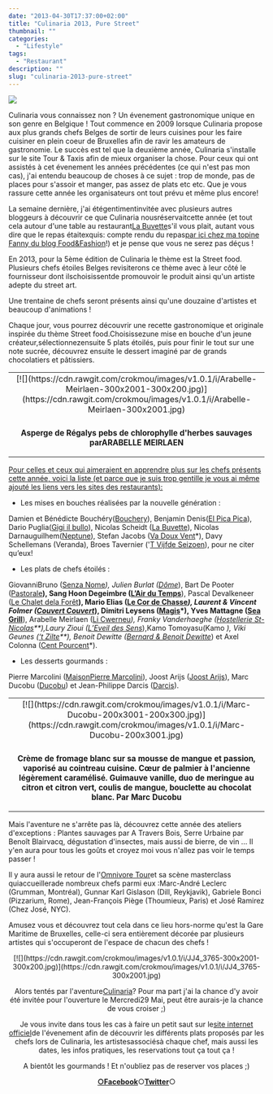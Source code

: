 ```yaml
---
date: "2013-04-30T17:37:00+02:00"
title: "Culinaria 2013, Pure Street"
thumbnail: ""
categories:
  - "Lifestyle"
tags:
  - "Restaurant"
description: ""
slug: "culinaria-2013-pure-street"
---
```


[![](https://cdn.rawgit.com/crokmou/images/v1.0.1/i/Culinaria_pure_street1.jpg)](https://cdn.rawgit.com/crokmou/images/v1.0.1/i/Culinaria_pure_street1.jpg)

Culinaria vous connaissez non ? Un évenement gastronomique unique en son genre en Belgique ! Tout commence en 2009 lorsque Culinaria propose aux plus grands chefs Belges de sortir de leurs cuisines pour les faire cuisiner en plein coeur de Bruxelles afin de ravir les amateurs de gastronomie. Le succès est tel que la deuxième année, Culinaria s'installe sur le site Tour & Taxis afin de mieux organiser la chose. Pour ceux qui ont assistés à cet évenement les années précédentes (ce qui n'est pas mon cas), j'ai entendu beaucoup de choses à ce sujet : trop de monde, pas de places pour s'assoir et manger, pas assez de plats etc etc. Que je vous rassure cette année les organisateurs ont tout prévu et même plus encore!

La semaine dernière, j'ai étégentimentinvitée avec plusieurs autres bloggeurs à découvrir ce que Culinaria nousréservaitcette année (et tout cela autour d'une table au restaurant[La Buvette](http://www.la-buvette.be/)s'il vous plait, autant vous dire que le repas étaitexquis: compte rendu du repas[par ici chez ma topine Fanny du blog Food&Fashion](http://www.foodandfashion.eu/article-bruxelles-saint-gilles-un-diner-a-la-buvette-chaussee-d-alsemberg-117257373.html)!) et je pense que vous ne serez pas déçus !

En 2013, pour la 5ème édition de Culinaria le thème est la Street food. Plusieurs chefs étoiles Belges revisiterons ce thème avec à leur côté le fournisseur dont ilschoisissentde promouvoir le produit ainsi qu'un artiste adepte du street art.

Une trentaine de chefs seront présents ainsi qu'une douzaine d'artistes et beaucoup d'animations !

Chaque jour, vous pourrez découvrir une recette gastronomique et originale inspirée du thème Street food.Choisissezune mise en bouche d'un jeune créateur,sélectionnezensuite 5 plats étoilés, puis pour finir le tout sur une note sucrée, découvrez ensuite le dessert imaginé par de grands chocolatiers et pâtissiers.

<table align="center" cellpadding="0" cellspacing="0" style="margin-left: auto; margin-right: auto; text-align: center;">

<tbody>

<tr>

<td>[![](https://cdn.rawgit.com/crokmou/images/v1.0.1/i/Arabelle-Meirlaen-300x2001-300x200.jpg)](https://cdn.rawgit.com/crokmou/images/v1.0.1/i/Arabelle-Meirlaen-300x2001.jpg)</td>

</tr>

<tr>

<td style="font-size: 13px;">

### Asperge de Régalys pebs de chlorophylle d'herbes sauvages parARABELLE MEIRLAEN

</td>

</tr>

</tbody>

</table>

<u style="text-align: justify;">Pour celles et ceux qui aimeraient en apprendre plus sur les chefs présents cette année, voici la liste (et parce que je suis trop gentille je vous ai même ajouté les liens vers les sites des restaurants):</u>

- Les mises en bouches réalisées par la nouvelle génération :

Damien et Bénédicte Bouchéry([Bouchery](http://www.bouchery-restaurant.be/index_temp2.php)), Benjamin Denis([El Pica Pica](http://www.elpicapica.be/fr/accueil/)), Dario Puglia([Gigi il bullo](https://www.facebook.com/pages/Gigi-IL-BULLO/281109311917385?sk=wall)), Nicolas Scheidt ([La Buvette](http://www.la-buvette.be/)), Nicolas Darnauguilhem([Neptune](http://www.neptuneresto.com/)), Stefan Jacobs ([Va Doux Vent](http://www.vadouxvent.be/)*), Davy Schellemans (Veranda), Broes Tavernier ('[T Vijfde Seizoen](http://www.tvijfdeseizoen.com/)), pour ne citer qu’eux!

- Les plats de chefs étoilés :

GiovanniBruno ([Senza Nome](http://www.senzanome.be/)*), Julien Burlat ([Dôme](http://www.domeweb.be/)*), Bart De Pooter ([Pastorale](http://www.depastorale.be/)**), Sang Hoon Degeimbre ([L’Air du Temps](http://www.airdutemps.be/)**), Pascal Devalkeneer ([Le Chalet dela Forêt](http://www.lechaletdelaforet.be/)**), Mario Elias ([Le Cor de Chasse](http://www.lecordechasse.be/)*), Laurent & Vincent Folmer ([Couvert Couvert](http://www.couvertcouvert.be/)*), Dimitri Leysens ([Magis](http://www.restaurantmagis.be/)*), Yves Mattagne ([Sea Grill](http://www.seagrill.be/)**), Arabelle Meirlaen ([Li Cwerneu](http://www.licwerneu.be/)*), Franky Vanderhaeghe ([Hostellerie St-Nicolas](http://www.hostellerie-stnicolas.com/)**),Laury Zioui ([L’Eveil des Sens](http://www.leveildessens.be/)*),Kamo Tomoyasu(Kamo *), Viki Geunes ([‘t Zilte](http://www.tzilte.be/)**), Benoit Dewitte ([Bernard & Benoit Dewitte](http://www.benoitdewitte.be/)*) et Axel Colonna ([Cent Pourcent](http://www.centpourcent.be/)*).

- Les desserts gourmands :

Pierre Marcolini ([MaisonPierre Marcolini](http://www.marcolini.be/)), Joost Arijs ([Joost Arijs](http://www.joostarijs.be/)), Marc Ducobu ([Ducobu](http://www.ducobu.be/)) et Jean-Philippe Darcis ([Darcis](http://darcis.com/)).

<table align="center" cellpadding="0" cellspacing="0" style="margin-left: auto; margin-right: auto; text-align: center;">

<tbody>

<tr>

<td>[![](https://cdn.rawgit.com/crokmou/images/v1.0.1/i/Marc-Ducobu-200x3001-200x300.jpg)](https://cdn.rawgit.com/crokmou/images/v1.0.1/i/Marc-Ducobu-200x3001.jpg)</td>

</tr>

<tr>

<td style="font-size: 13px;">

### Crème de fromage blanc sur sa mousse de mangue et passion, vaporisé au cointreau cuisine. Cœur de palmier à l'ancienne légèrement caramélisé. Guimauve vanille, duo de meringue au citron et citron vert, coulis de mangue, bouclette au chocolat blanc. Par Marc Ducobu

</td>

</tr>

</tbody>

</table>

Mais l'aventure ne s'arrête pas là, découvrez cette année des ateliers d'exceptions : Plantes sauvages par A Travers Bois, Serre Urbaine par Benoît Blairvacq, dégustation d'insectes, mais aussi de bierre, de vin ... Il y'en aura pour tous les goûts et croyez moi vous n'allez pas voir le temps passer !

Il y aura aussi le retour de l'[Omnivore Tour](http://www.omnivore.com/)et sa scène masterclass quiaccueillerade nombreux chefs parmi eux :Marc-André Leclerc (Grumman, Montréal), Gunnar Karl Gislason (Dill, Reykjavik), Gabriele Bonci (Pizzarium, Rome), Jean-François Piège (Thoumieux, Paris) et José Ramirez (Chez José, NYC).

Amusez vous et découvrez tout cela dans ce lieu hors-norme qu'est la Gare Maritime de Bruxelles, celle-ci sera entièrement décorée par plusieurs artistes qui s'occuperont de l'espace de chacun des chefs !

<div style="clear: both; text-align: center;">[![](https://cdn.rawgit.com/crokmou/images/v1.0.1/i/JJ4_3765-300x2001-300x200.jpg)](https://cdn.rawgit.com/crokmou/images/v1.0.1/i/JJ4_3765-300x2001.jpg)

Alors tentés par l'aventure[Culinaria](http://www.culinariasquare.com/)? Pour ma part j'ai la chance d'y avoir été invitée pour l'ouverture le Mercredi29 Mai, peut être aurais-je la chance de vous croiser ;)

Je vous invite dans tous les cas à faire un petit saut sur le[site internet officiel](http://www.culinariasquare.com/)de l'évenement afin de découvrir les différents plats proposés par les chefs lors de Culinaria, les artistesassociésà chaque chef, mais aussi les dates, les infos pratiques, les reservations tout ça tout ça !  

A bientôt les gourmands ! Et n'oubliez pas de reserver vos places ;)  

[**○<span style="font-size: xx-small; margin: 0px; outline: 0px; padding: 0px;"><span style="font-family: Arial, Helvetica, sans-serif; margin: 0px; outline: 0px; padding: 0px;"></span></span>Facebook**](https://www.facebook.com/pages/CroKMou/148093255259077)○[**Twitter**](https://twitter.com/Crokmou)○

</div>